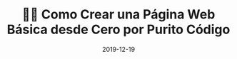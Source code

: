 ---
author_profile: false
title: "👨‍🏫 Como Crear una Página Web Básica desde Cero por Purito Código"
description: "👩‍🎨 Como Crear una Página Web Básica desde Cero por Purito Código"
excerpt: "👩‍🎨 Como Crear una Página Web Básica desde Cero por Purito Código"
permalink: /👨‍🏫-curso-crear-pagina-web-basica-desde-cero-purito-codigo
canonical_URL: https://ciberninjas.com/👨‍🏫-curso-crear-pagina-web-basica-desde-cero-purito-codigo
header:
  video:
    id: playlist?list=PL8M1frRRqO_qd7MRULQNVoz-oSGrMVY84
    provider: youtube
comments: true
date: 2019-12-19
tags:
# Creador, Editorial, Temática, Tipo de Música
- Purito Código
- HTML
- CSS
categories:
- Videotutorial HTML
- Videotutorial CSS
sidebar:
- title: "Menú Videotutoriales"
  nav: vtuto
---